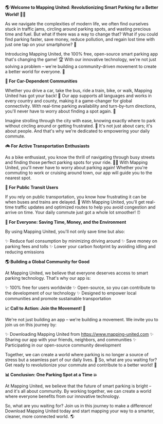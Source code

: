 **🌎 Welcome to Mapping United: Revolutionizing Smart Parking for a Better World! 🏃‍♀️**

As we navigate the complexities of modern life, we often find ourselves stuck in traffic jams, circling around parking spots, and wasting precious time and fuel. But what if there was a way to change that? What if you could find parking faster, save money, reduce pollution, and regain lost time with just one tap on your smartphone? 📱

Introducing Mapping United, the 100% free, open-source smart parking app that's changing the game! 🏆 With our innovative technology, we're not just solving a problem – we're building a community-driven movement to create a better world for everyone. 👫

**🚗 For Car-Dependent Communities**

Whether you drive a car, take the bus, ride a train, bike, or walk, Mapping United has got your back! 🙌 Our app supports all languages and works in every country and county, making it a game-changer for global connectivity. With real-time parking availability and turn-by-turn directions, you'll never have to worry about finding a spot again. 📍

Imagine strolling through the city with ease, knowing exactly where to park without circling around or getting frustrated. 🌃 It's not just about cars; it's about people. And that's why we're dedicated to empowering your daily commute.

**🚲 For Active Transportation Enthusiasts**

As a bike enthusiast, you know the thrill of navigating through busy streets and finding those perfect parking spots for your ride. 🚴‍♂️ With Mapping United, you'll never have to worry about parking again! Whether you're commuting to work or cruising around town, our app will guide you to the nearest spot.

**🚌 For Public Transit Users**

If you rely on public transportation, you know how frustrating it can be when buses and trains are delayed. 🚌 With Mapping United, you'll get real-time traffic updates and optimized routes to help you avoid congestion and arrive on time. Your daily commute just got a whole lot smoother! ⏰

**🌟 For Everyone: Saving Time, Money, and the Environment**

By using Mapping United, you'll not only save time but also:

✨ Reduce fuel consumption by minimizing driving around
✨ Save money on parking fees and tolls
✨ Lower your carbon footprint by avoiding idling and reducing emissions

**🌎 Building a Global Community for Good**

At Mapping United, we believe that everyone deserves access to smart parking technology. That's why our app is:

✨ 100% free for users worldwide
✨ Open-source, so you can contribute to the development of our technology
✨ Designed to empower local communities and promote sustainable transportation

**📈 Call to Action: Join the Movement! 🌊**

We're not just building an app – we're building a movement. We invite you to join us on this journey by:

✨ Downloading Mapping United from https://www.mapping-united.com
✨ Sharing our app with your friends, neighbors, and communities
✨ Participating in our open-source community development

Together, we can create a world where parking is no longer a source of stress but a seamless part of our daily lives. 💪 So, what are you waiting for? Get ready to revolutionize your commute and contribute to a better world! 🌟

**📊 Conclusion: One Parking Spot at a Time 💥**

At Mapping United, we believe that the future of smart parking is bright – and it's all about community. By working together, we can create a world where everyone benefits from our innovative technology.

So, what are you waiting for? Join us in this journey to make a difference! Download Mapping United today and start mapping your way to a smarter, cleaner, more connected world. 🌎